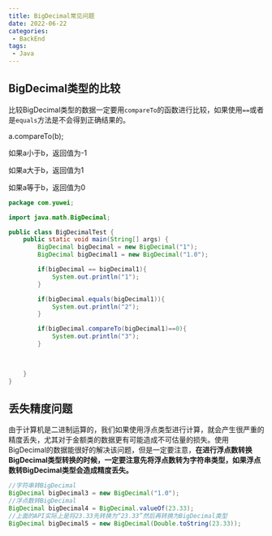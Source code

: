 ```yaml
---
title: BigDecimal常见问题
date: 2022-06-22
categories:
 - BackEnd
tags:
 - Java
---
```


## BigDecimal类型的比较

比较BigDecimal类型的数据一定要用`compareTo`的函数进行比较，如果使用`==`或者是`equals`方法是不会得到正确结果的。

a.compareTo(b);

如果a小于b，返回值为-1

如果a大于b，返回值为1

如果a等于b，返回值为0

```java
package com.yuwei;

import java.math.BigDecimal;

public class BigDecimalTest {
    public static void main(String[] args) {
        BigDecimal bigDecimal = new BigDecimal("1");
        BigDecimal bigDecimal1 = new BigDecimal("1.0");

        if(bigDecimal == bigDecimal1){
            System.out.println("1");
        }

        if(bigDecimal.equals(bigDecimal1)){
            System.out.println("2");
        }

        if(bigDecimal.compareTo(bigDecimal1)==0){
            System.out.println("3");
        }

      
        
    }
}

```

## 丢失精度问题

由于计算机是二进制运算的，我们如果使用浮点类型进行计算，就会产生很严重的精度丢失，尤其对于金额类的数据更有可能造成不可估量的损失。使用BigDecimal的数据能很好的解决该问题，但是一定要注意，**在进行浮点数转换BigDecimal类型转换的时候，一定要注意先将浮点数转为字符串类型，如果浮点数转BigDecimal类型会造成精度丢失。**

```java
//字符串转BigDecimal
BigDecimal bigDecimal3 = new BigDecimal("1.0");
//浮点数转BigDecimal
BigDecimal bigDecimal4 = BigDecimal.valueOf(23.33);
//上面的API实际上是将23.33先转换为“23.33”然后再转换为BigDecimal类型
BigDecimal bigDecimal5 = new BigDecimal(Double.toString(23.33));
```

